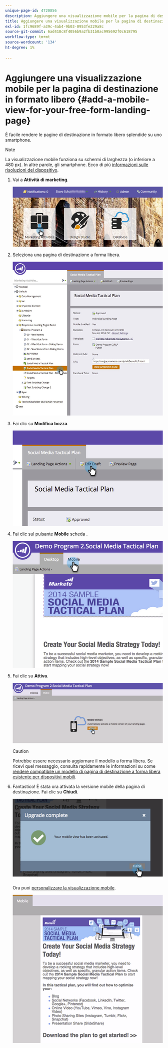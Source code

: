 ```yaml
---
unique-page-id: 4720856
description: Aggiungere una visualizzazione mobile per la pagina di destinazione in formato libero - Marketo Docs - Documentazione del prodotto
title: Aggiungere una visualizzazione mobile per la pagina di destinazione in formato libero
exl-id: 1fc9689f-a39c-4ab4-9b03-0953fe229a8c
source-git-commit: 6ad418c8f4056b9a2fb31b0ac995692f0c618795
workflow-type: tm+mt
source-wordcount: '134'
ht-degree: 1%

---
```


# Aggiungere una visualizzazione mobile per la pagina di destinazione in formato libero {#add-a-mobile-view-for-your-free-form-landing-page}

È facile rendere le pagine di destinazione in formato libero splendide su uno smartphone.

>[!NOTE]
>
>La visualizzazione mobile funziona su schermi di larghezza (o inferiore a 480 px). In altre parole, gli smartphone. Ecco di più [informazioni sulle risoluzioni del dispositivo](https://www.mydevice.io/).

1. Vai a **Attività di marketing**.

   ![](assets/login-marketing-activities-3.png)

1. Seleziona una pagina di destinazione a forma libera.

   ![](assets/choose-landing-page.jpg)

1. Fai clic su **Modifica bozza**.

   ![](assets/image2015-1-22-15-3a38-3a12.png)

1. Fai clic sul pulsante **Mobile** scheda .

   ![](assets/image2015-1-22-16-3a46-3a10.png)

1. Fai clic su **Attiva**.

   ![](assets/image2015-1-22-15-3a48-3a47.png)

   >[!CAUTION]
   >
   >Potrebbe essere necessario aggiornare il modello a forma libera. Se ricevi quel messaggio, consulta rapidamente le informazioni su come [rendere compatibile un modello di pagina di destinazione a forma libera esistente per dispositivi mobili](/help/marketo/product-docs/demand-generation/landing-pages/landing-page-templates/make-an-existing-free-form-landing-page-template-mobile-compatible.md).

1. Fantastico! È stata ora attivata la versione mobile della pagina di destinazione. Fai clic su **Chiudi**.

   ![](assets/image2015-1-22-16-3a44-3a37.png)

   Ora puoi [personalizzare la visualizzazione mobile](/help/marketo/product-docs/demand-generation/landing-pages/free-form-landing-pages/customize-mobile-view-for-your-free-form-landing-page.md).

   ![](assets/image2015-1-22-16-3a47-3a16.png)
